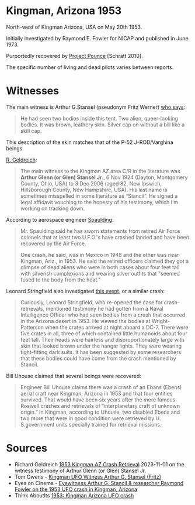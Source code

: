 # Kingman, Arizona 1953

North-west of Kingman Arizona, USA on May 20th 1953.

Initially investigated by Raymond E. Fowler for NICAP and published in June 1973.

Purportedly recovered by [Project Pounce](../../projects/pounce.md) [Schratt 2010].

The specific number of living and dead pilots varies between reports.

# Witnesses

The main witness is Arthur G.Stansel (pseudonym Fritz Werner) [who says](https://www.youtube.com/watch?v=L4CvjWEB6C8):

> He had seen two bodies inside this tent. Two alien, queer-looking bodies.
> It was brown, leathery skin. Silver cap on without a bill like a skill cap.

This description of the skin matches that of the P-52 J-ROD/Varghina beings.

[R. Geldreich](https://medium.com/@richgel99/crash-retrieval-leak-timeline-4b75b8ef529a):

> The main witness to the Kingman AZ area C/R in the literature was **Arthur Glenn (or Glen) Stansel Jr**.,
> 6 Nov 1924 (Dayton, Montgomery County, Ohio, USA) to 3 Dec 2006 (aged 82, New Ipswich, Hillsborough County, New Hampshire, USA).
> His last name is sometimes misspelled in some literature as “Stancil”.
> He signed a legal affidavit vouching to the honesty of his testimony, which I’m working on tracking down.

According to aerospace engineer [Spaulding](https://rense.com/general13/historic_ciasurvel.htm):

> Mr. Spaulding said he has sworn statements from retired Air Force colonels that at least two U.F.O.'s have crashed landed and have been recovered by the Air Force.
> 
> One crash, he said, was in Mexico in 1948 and the other was near Kingman, Ariz., in 1953.
> He said the retired officers claimed they got a glimpse of dead aliens who were in both cases about
> four feet tall with silverish complexions and wearing silver outfits that "seemed fused to the body from the heat." 

Leonard Stringfield also investigated [this event](https://www.thinkaboutitdocs.com/1953-may-20-kingman-arizona-ufo-crash/), or a similar crash:

> Curiously, Leonard Stringfield, who re-opened the case for crash-retrievals, mentioned testimony he had gotten from a Naval Intelligence
> Officer who had seen bodies from a crash that occurred in the Arizona desert in 1953. He viewed the bodies at Wright-Patterson when the
> crates arrived at night aboard a DC-7. There were five crates in all, three of which contained little humanoids about four feet tall.
> Their heads were hairless and disproportionately large with skin that looked brown under the hangar lights.
> They were wearing tight-fitting dark suits.
> It has been suggested by some researchers that these bodies could have come from the crash mentioned by Stancil.

Bill Uhouse claimed that several beings were recovered:

> Engineer Bill Uhouse claims there was a crash of an Ebans (Ebens) aerial craft near Kingman, Arizona in 1953 and that four entities survived.
> That would have been six years after the more famous Roswell crashes and retrievals of “interplanetary craft of unknown origin.”
> In Kingman, according to Uhouse, two disabled Ebens and two more that were in good condition were retrieved by U. S.government units
> specially trained for retrieval missions.

# Sources

- Richard Geldreich [1953 Kingman AZ Crash Retrieval](https://medium.com/@richgel99/1953-kingman-az-crash-retrieval-6eac40d724c7) 2023-11-01 on the witness testimony of Arthur Glenn (or Glen) Stansel Jr.
- Tom Owens - [Kingman UFO Witness Arthur G. Stansel (Fritz)](https://www.youtube.com/watch?v=5AxDCR3O75w)
- Eyes on Cinema - [Eyewitness Arthur G. Stancil & researcher Raymond Fowler on the 1953 UFO crash in Kingman, Arizona](https://www.youtube.com/watch?v=L4CvjWEB6C8)
- Think AboutIts [1953: Kingman Arizona UFO crash](https://www.thinkaboutitdocs.com/1953-may-20-kingman-arizona-ufo-crash/)
